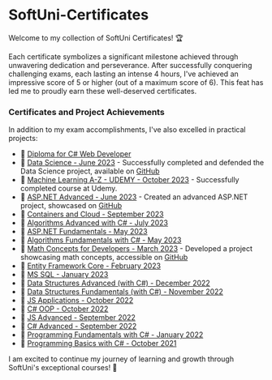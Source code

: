# SoftUni-Certificates

Welcome to my collection of SoftUni Certificates! 🏆

Each certificate symbolizes a significant milestone achieved through unwavering dedication and perseverance. After successfully conquering challenging exams, each lasting an intense 4 hours, I've achieved an impressive score of 5 or higher (out of a maximum score of 6). This feat has led me to proudly earn these well-deserved certificates.

### Certificates and Project Achievements

In addition to my exam accomplishments, I've also excelled in practical projects:

- 📜 [Diploma for C# Web Developer](Diploma%20for%20C%23%20Web%20Developer.pdf)
- 📜 [Data Science - June 2023](Data%20Science%20-%20June%202023%20-%20Certificate.pdf) - Successfully completed and defended the Data Science project, available on [GitHub](https://github.com/baal98/Image-Classification-with-CIFAR-10-and-Fashion-MNIST)
- 📜 [Machine Learning A-Z - UDEMY - October 2023](Machine%20Learning%20A-Z%20-%20UDEMY.pdf) - Successfully completed course at Udemy.
- 📜 [ASP.NET Advanced - June 2023](ASP.NET%20Advanced%20-%20June%202023%20-%20Certificate.pdf) - Created an advanced ASP.NET project, showcased on [GitHub](https://github.com/baal98/Car-Designer)
- 📜 [Containers and Cloud - September 2023](Containers%and%Cloud%-%September%2023%-%Certificate.pdf)
- 📜 [Algorithms Advanced with C# - July 2023](Algorithms%20Advanced%20with%20C%23%20-%20July%202023%20-%20Certificate.pdf)
- 📜 [ASP.NET Fundamentals - May 2023](ASP.NET%20Fundamentals%20-%20May%202023%20-%20Certificate.pdf)
- 📜 [Algorithms Fundamentals with C# - May 2023](Algorithms%20Fundamentals%20with%20C%23%20-%20May%202023%20-%20Certificate.pdf)
- 📜 [Math Concepts for Developers - March 2023](Math%20Concepts%20for%20Developers%20-%20March%202023%20-%20Certificate.pdf) - Developed a project showcasing math concepts, accessible on [GitHub](https://github.com/baal98/Perlin-Noise--Mathematical-Exploration)
- 📜 [Entity Framework Core - February 2023](Entity%20Framework%20Core%20-%20February%202023%20-%20Certificate.pdf)
- 📜 [MS SQL - January 2023](MS%20SQL%20-%20January%202023%20-%20Certificate.pdf)
- 📜 [Data Structures Advanced (with C#) - December 2022](Data%20Structures%20Advanced%20(with%20C%23)%20-%20December%202022%20-%20Certificate.pdf)
- 📜 [Data Structures Fundamentals (with C#) - November 2022](Data%20Structures%20Fundamentals%20(with%20C%23)%20-%20November%202022%20-%20Certificate.pdf)
- 📜 [JS Applications - October 2022](JS%20Applications%20-%20October%202022%20-%20Certificate.pdf)
- 📜 [C# OOP - October 2022](C%23%20OOP%20-%20October%202022%20-%20Certificate.pdf)
- 📜 [JS Advanced - September 2022](JS%20Advanced%20-%20September%202022%20-%20Certificate.pdf)
- 📜 [C# Advanced - September 2022](C%23%20Advanced%20-%20September%202022%20-%20Certificate.pdf)
- 📜 [Programming Fundamentals with C# - January 2022](Programming%20Fundamentals%20with%20C%23%20-%20January%202022%20-%20Certificate.pdf)
- 📜 [Programming Basics with C# - October 2021](Programming%20Basics%20-%20October%202021%20-%20Certificate.pdf)

I am excited to continue my journey of learning and growth through SoftUni's exceptional courses! 🚀
